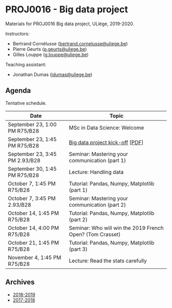 # PROJ0016 - Big data project

Materials for PROJ0016 Big data project, ULiège, 2019-2020.

Instructors:
- Bertrand Cornélusse ([bertrand.cornelusse@uliege.be](mailto:bertrand.cornelusse@uliege.be))
- Pierre Geurts ([p.geurts@uliege.be](mailto:p.geurts@uliege.be))
- Gilles Louppe ([g.louppe@uliege.be](mailto:g.louppe@uliege.be))

Teaching assistant:
- Jonathan Dumas ([jdumas@uliege.be](mailto:jdumas@uliege.be))

## Agenda

Tentative schedule.

| Date | Topic |
| --- | --- |
| September 23, 1:00 PM R75/B28 | MSc in Data Science: Welcome |
| September 23, 1:45 PM R75/B28 | [Big data project kick-off](https://glouppe.github.io/proj0016-big-data-project/?p=kickoff.md) [[PDF](https://glouppe.github.io/proj0016-big-data-project/pdf/kickoff.pdf)] |
| September 23, 3:45 PM 2.93/B28 | Seminar: Mastering your communication (part 1) |
| September 30, 1:45 PM R75/B28 | Lecture: Handling data |
| October 7, 1:45 PM R75/B28 | Tutorial: Pandas, Numpy, Matplotlib (part 1) |
| October 7, 3:45 PM 2.93/B28 | Seminar: Mastering your communication (part 2) |
| October 14, 1:45 PM R75/B28 | Tutorial: Pandas, Numpy, Matplotlib (part 2) |
| October 14, 4:00 PM R75/B28 | Seminar: Who will win the 2019 French Open? (Tom Crasset) |
| October 21, 1:45 PM R75/B28 | Tutorial: Pandas, Numpy, Matplotlib (part 3) |
| November 4, 1:45 PM R75/B28 | Lecture: Read the stats carefully |



## Archives

- [2018-2019](https://github.com/glouppe/proj0016-big-data-project/tree/proj0016-2018)
- [2017-2018](https://github.com/glouppe/proj0016-big-data-project/tree/proj0016-2017)
